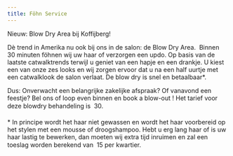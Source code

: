 ```yaml
---
title: Föhn Service
---
```

Nieuw: Blow Dry Area bij Koffijberg!

D&egrave; trend in Amerika nu ook bij ons in de salon: de Blow Dry Area.&nbsp;
Binnen 30 minuten f&ouml;hnen wij uw haar of verzorgen een updo. Op basis van de laatste catwalktrends terwijl u geniet van een hapje en een drankje. U kiest een van onze zes looks en wij zorgen ervoor dat u na een half uurtje met een catwalklook de salon verlaat. De blow dry is snel en betaalbaar\*.&nbsp;

Dus: Onverwacht een belangrijke zakelijke afspraak? Of vanavond een feestje? Bel ons of loop even binnen en book a blow-out ! Het tarief voor deze blowdry behandeling is  30.

\* In principe wordt het haar niet gewassen en wordt het haar voorbereid op het stylen met een mousse of droogshampoo. Hebt u erg lang haar of is uw haar lastig te bewerken, dan moeten wij extra tijd inruimen en zal een toeslag worden berekend van  15 per kwartier.